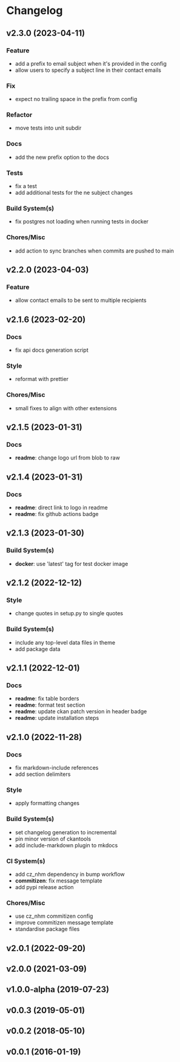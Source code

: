 # Changelog

## v2.3.0 (2023-04-11)

### Feature

- add a prefix to email subject when it's provided in the config
- allow users to specify a subject line in their contact emails

### Fix

- expect no trailing space in the prefix from config

### Refactor

- move tests into unit subdir

### Docs

- add the new prefix option to the docs

### Tests

- fix a test
- add additional tests for the ne subject changes

### Build System(s)

- fix postgres not loading when running tests in docker

### Chores/Misc

- add action to sync branches when commits are pushed to main

## v2.2.0 (2023-04-03)

### Feature

- allow contact emails to be sent to multiple recipients

## v2.1.6 (2023-02-20)

### Docs

- fix api docs generation script

### Style

- reformat with prettier

### Chores/Misc

- small fixes to align with other extensions

## v2.1.5 (2023-01-31)

### Docs

- **readme**: change logo url from blob to raw

## v2.1.4 (2023-01-31)

### Docs

- **readme**: direct link to logo in readme
- **readme**: fix github actions badge

## v2.1.3 (2023-01-30)

### Build System(s)

- **docker**: use 'latest' tag for test docker image

## v2.1.2 (2022-12-12)

### Style

- change quotes in setup.py to single quotes

### Build System(s)

- include any top-level data files in theme
- add package data

## v2.1.1 (2022-12-01)

### Docs

- **readme**: fix table borders
- **readme**: format test section
- **readme**: update ckan patch version in header badge
- **readme**: update installation steps

## v2.1.0 (2022-11-28)

### Docs

- fix markdown-include references
- add section delimiters

### Style

- apply formatting changes

### Build System(s)

- set changelog generation to incremental
- pin minor version of ckantools
- add include-markdown plugin to mkdocs

### CI System(s)

- add cz_nhm dependency in bump workflow
- **commitizen**: fix message template
- add pypi release action

### Chores/Misc

- use cz_nhm commitizen config
- improve commitizen message template
- standardise package files

## v2.0.1 (2022-09-20)

## v2.0.0 (2021-03-09)

## v1.0.0-alpha (2019-07-23)

## v0.0.3 (2019-05-01)

## v0.0.2 (2018-05-10)

## v0.0.1 (2016-01-19)
